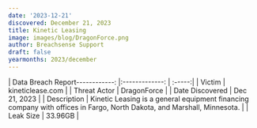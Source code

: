 ```yaml
---
date: '2023-12-21'
discovered: December 21, 2023
title: Kinetic Leasing
image: images/blog/DragonForce.png
author: Breachsense Support
draft: false
yearmonths: 2023/december
---
```


| Data Breach Report------------:     |:-------------:    | :-----:|
| Victim      | kineticlease.com      | 
| Threat Actor      | DragonForce      | 
| Date Discovered      | Dec 21, 2023      | 
| Description      | Kinetic Leasing is a general equipment financing company with offices in Fargo, North Dakota, and Marshall, Minnesota.      | 
| Leak Size      | 33.96GB      | 

